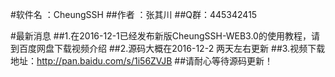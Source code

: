 #软件名 ：CheungSSH
##作者  ：张其川
##Q群：445342415 


#最新消息
##1.在2016-12-1已经发布新版CheungSSH-WEB3.0的使用教程，请到百度网盘下载视频介绍
##2.源码大概在2016-12-2 两天左右更新
##3.视频下载地址：http://pan.baidu.com/s/1i56ZVJB
##请耐心等待源码更新！
